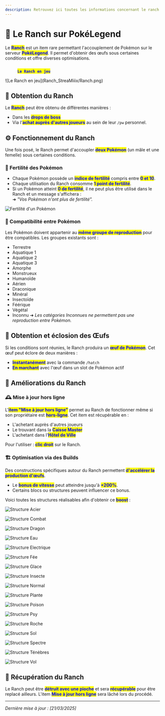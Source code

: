 ```yaml
---
description: Retrouvez ici toutes les informations concernant le ranch
---
```


# 🏡 Le Ranch sur PokéLegend

Le <mark style="color:blue;">**Ranch**</mark> est un item rare permettant l'accouplement de Pokémon sur le serveur <mark style="color:blue;">**PokéLegend**</mark>. Il permet d'obtenir des œufs sous certaines conditions et offre diverses optimisations.

<figure><img src="../.gitbook/Ranch_StreaMiiix/Ranch.png" alt=""><figcaption><p><mark style="color:blue;"><strong><code>Le Ranch en jeu</code></strong></mark></p></figcaption></figure>
![Le Ranch en jeu](Ranch_StreaMiiix/Ranch.png)

## 🎁 Obtention du Ranch
Le <mark style="color:blue;">**Ranch**</mark> peut être obtenu de différentes manières :
- Dans les <mark style="color:blue;">**drops de boss**</mark>
- Via l'<mark style="color:blue;">**achat auprès d'autres joueurs**</mark> au sein de leur `/pw` personnel.

## ⚙️ Fonctionnement du Ranch
Une fois posé, le Ranch permet d'accoupler <mark style="color:blue;">**deux Pokémon**</mark> (un mâle et une femelle) sous certaines conditions.

### 🌱 Fertilité des Pokémon
- Chaque Pokémon possède un <mark style="color:blue;">**indice de fertilité**</mark> compris entre <mark style="color:blue;">**0 et 10**</mark>.
- Chaque utilisation du Ranch consomme <mark style="color:blue;">**1 point de fertilité**</mark>.
- Si un Pokémon atteint <mark style="color:blue;">**0 de fertilité**</mark>, il ne peut plus être utilisé dans le Ranch et un message s'affichera :  
  ➜ *"Vos Pokémon n'ont plus de fertilité".*

![Fertilité d'un Pokémon](Ranch_StreaMiiix/Fertilité.png)

### 💑 Compatibilité entre Pokémon
Les Pokémon doivent appartenir au <mark style="color:blue;">**même groupe de reproduction**</mark> pour être compatibles. Les groupes existants sont :
- Terrestre
- Aquatique 1
- Aquatique 2
- Aquatique 3
- Amorphe
- Monstrueux
- Humanoïde
- Aérien
- Draconique
- Minéral
- Insectoïde
- Féérique
- Végétal
- Inconnu
  ➜ *Les catégories Inconnues ne permettent pas une reproduction entre Pokémon.*

## 🥚 Obtention et éclosion des Œufs
Si les conditions sont réunies, le Ranch produira un <mark style="color:blue;">**œuf de Pokémon**</mark>. Cet œuf peut éclore de deux manières :
- <mark style="color:blue;">**Instantanément**</mark> avec la commande `/hatch`
- <mark style="color:blue;">**En marchant**</mark> avec l'œuf dans un slot de Pokémon actif

## 🚀 Améliorations du Ranch
### 🕰️ Mise à jour hors ligne
L'<mark style="color:blue;">**item "Mise à jour hors ligne"**</mark> permet au Ranch de fonctionner même si son propriétaire est <mark style="color:blue;">**hors-ligne**</mark>. Cet item est récupérable en :
- L'achetant auprès d'autres joueurs
- Le trouvant dans la <mark style="color:blue;">**Caisse Master**</mark>
- L'achetant dans l'<mark style="color:blue;">**Hôtel de Ville**</mark>

Pour l'utiliser : <mark style="color:blue;">**clic droit**</mark> sur le Ranch.

### 🏗️ Optimisation via des Builds
Des constructions spécifiques autour du Ranch permettent <mark style="color:blue;">**d'accélérer la production d'œufs**</mark>.
- Le <mark style="color:blue;">**bonus de vitesse**</mark> peut atteindre jusqu'à <mark style="color:blue;">**+200%**</mark>.
- Certains blocs ou structures peuvent influencer ce bonus.

Voici toutes les structures réalisables afin d'obtenir ce <mark style="color:blue;">**boost**</mark> :

![<mark style="color:blue;">**Structure Acier**</mark>](Ranch_StreaMiiix/Acier.png)

![<mark style="color:blue;">**Structure Combat**</mark>](Ranch_StreaMiiix/Combat.png)

![<mark style="color:blue;">**Structure Dragon**</mark>](Ranch_StreaMiiix/Dragon.png)

![<mark style="color:blue;">**Structure Eau**</mark>](Ranch_StreaMiiix/Eau.png)

![<mark style="color:blue;">**Structure Electrique**</mark>](Ranch_StreaMiiix/Electrique.png)

![<mark style="color:blue;">**Structure Fée**</mark>](Ranch_StreaMiiix/Fée.png)

![<mark style="color:blue;">**Structure Glace**</mark>](Ranch_StreaMiiix/Glace.png)

![<mark style="color:blue;">**Structure Insecte**</mark>](Ranch_StreaMiiix/Insecte.png)

![<mark style="color:blue;">**Structure Normal**</mark>](Ranch_StreaMiiix/Normal.png)

![<mark style="color:blue;">**Structure Plante**</mark>](Ranch_StreaMiiix/Plante.png)

![<mark style="color:blue;">**Structure Poison**</mark>](Ranch_StreaMiiix/Poison.png)

![<mark style="color:blue;">**Structure Psy**</mark>](Ranch_StreaMiiix/Psy.png)

![<mark style="color:blue;">**Structure Roche**</mark>](Ranch_StreaMiiix/Roche.png)

![<mark style="color:blue;">**Structure Sol**</mark>](Ranch_StreaMiiix/Sol.png)

![<mark style="color:blue;">**Structure Spectre**</mark>](Ranch_StreaMiiix/Spectre.png)

![<mark style="color:blue;">**Structure Ténèbres**</mark>](Ranch_StreaMiiix/Ténèbres.png)

![<mark style="color:blue;">**Structure Vol**</mark>](Ranch_StreaMiiix/Vol.png)

## 🔄 Récupération du Ranch
Le Ranch peut être <mark style="color:blue;">**détruit avec une pioche**</mark> et sera <mark style="color:blue;">**récupérable**</mark> pour être replacé ailleurs. L'item <mark style="color:blue;">**Mise à jour hors ligne**</mark> sera lâché lors du procédé.

---
*Dernière mise à jour : [21/03/2025]*
